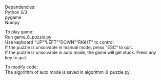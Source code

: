 Dependencies:  
    Python 2/3  
    pygame  
    Numpy  
        
To play game:  
    Run game_8_puzzle.py  
    Use keyboard "UP""LEFT""DOWN""RIGHT" to control  
    If the puzzle is unsolvable in manual mode, press "ESC" to quit.  
    If the puzzle is unsolvable in auto mode, the game will get stuck. Press any key to quit.  
        
To modify code:  
    The algorithm of auto mode is saved in algorithm_8_puzzle.py.   
